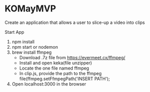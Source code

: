 # KOMayMVP
Create an application that allows a user to slice-up a video into clips

 
 Start App
   1. npm install
   2. npm start or nodemon
   3. brew install ffmpeg
      * Download .7z file from https://evermeet.cx/ffmpeg/
      * Install and open keka(file unzipper)
      * Locate the one file named ffmpeg
      * In clip.js, provide the path to the ffmpeg file(ffmpeg.setFfmpegPath('INSERT PATH');
   4. Open localhost:3000 in the browser

   
 
 
 
